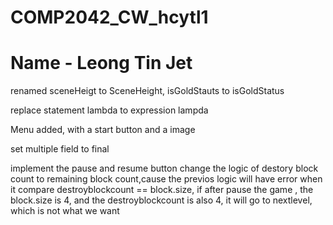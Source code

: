 # COMP2042_CW_hcytl1
# Name - Leong Tin Jet

renamed sceneHeigt to SceneHeight, isGoldStauts to isGoldStatus

replace statement lambda to expression lampda

Menu added, with a start button and a image

set multiple field to final


implement the pause and resume button
change the logic of destory block count to remaining block count,cause the previos logic will have error when
it compare destroyblockcount == block.size, if after pause the game , the block.size is 4, and the destroyblockcount is 
also 4, it will go to nextlevel, which is not what we want